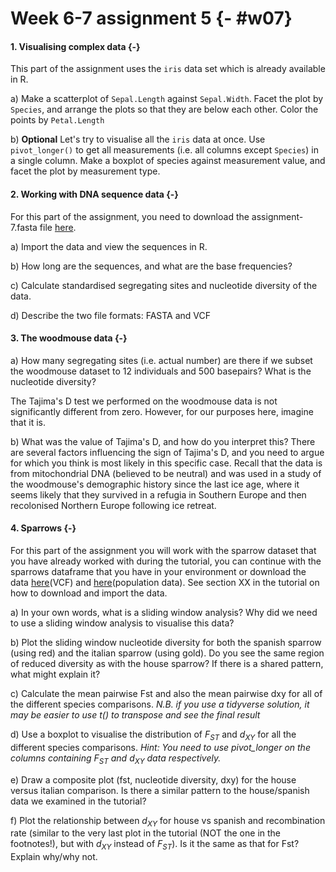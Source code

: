 # Week 6-7 assignment 5 {- #w07}

#### 1. Visualising complex data {-}

This part of the assignment uses the `iris` data set which is already available in R.

a) Make a scatterplot of `Sepal.Length` against `Sepal.Width`. Facet the plot by `Species`, and arrange the plots so that they are below each other. Color the points by `Petal.Length`

b) **Optional** Let's try to visualise all the `iris` data at once. Use `pivot_longer()` to get all measurements (i.e. all columns except `Species`) in a single column. Make a boxplot of species against measurement value, and facet the plot by measurement type.



#### 2. Working with DNA sequence data {-}

For this part of the assignment, you need to download the assignment-7.fasta file [here](https://bios1140.github.io/data/assignment-7.fasta).

a) Import the data and view the sequences in R.

b) How long are the sequences, and what are the base frequencies?

c) Calculate standardised segregating sites and nucleotide diversity of the data.

d) Describe the two file formats: FASTA and VCF

#### 3. The woodmouse data {-}

a) How many segregating sites (i.e. actual number) are there if we subset the woodmouse dataset to 12 individuals and 500 basepairs? What is the nucleotide diversity?

The Tajima's D test we performed on the woodmouse data is not significantly different from zero. However, for our purposes here, imagine that it is.

b) What was the value of Tajima's D, and how do you interpret this? There are several factors influencing the sign of Tajima's D, and you need to argue for which you think is most likely in this specific case. Recall that the data is from mitochondrial DNA (believed to be neutral) and was used in a study of the woodmouse's demographic history since the last ice age, where it seems likely that they survived in a refugia in Southern Europe and then recolonised Northern Europe following ice retreat.

#### 4. Sparrows {-}

For this part of the assignment you will work with the sparrow dataset that you have already worked with during the tutorial, you can continue with the sparrows dataframe that you have in your environment or download the data [here](https://bios1140.github.io/data/sparrow_chr8_downsample.vcf.gz)(VCF) and [here](https://bios1140.github.io/data/sparrow_pops.txt)(population data). See section XX in the tutorial on how to download and import the data.


a) In your own words, what is a sliding window analysis? Why did we need to use a sliding window analysis to visualise this data?

b) Plot the sliding window nucleotide diversity for both the spanish sparrow (using red) and the italian sparrow (using gold). Do you see the same region of reduced diversity as with the house sparrow? If there is a shared pattern, what might explain it?

c) Calculate the mean pairwise Fst and also the mean pairwise dxy for all of the different species comparisons. _N.B. if you use a tidyverse solution, it may be easier to use t() to transpose and see the final result_

d) Use a boxplot to visualise the distribution of $F_{ST}$ and $d_{XY}$ for all the different species comparisons. _Hint: You need to use pivot_longer on the columns containing_ $F_{ST}$ _and_ $d_{XY}$ _data respectively._

e) Draw a composite plot (fst, nucleotide diversity, dxy) for the house versus italian comparison. Is there a similar pattern to the house/spanish data we examined in the tutorial?

f) Plot the relationship between $d_{XY}$ for house vs spanish and recombination rate (similar to the very last plot in the tutorial (NOT the one in the footnotes!), but with $d_{XY}$ instead of $F_{ST}$). Is it the same as that for Fst? Explain why/why not.
